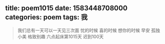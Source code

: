 title: poem1015
date: 1583448708000
categories: poem
tags: 我
---
> 我们总有一天可以一天见三次面
忧的时候
喜的时候
想你的时候
早安
孤独小美
格致别趣
六点起床第1015天 迟到100天